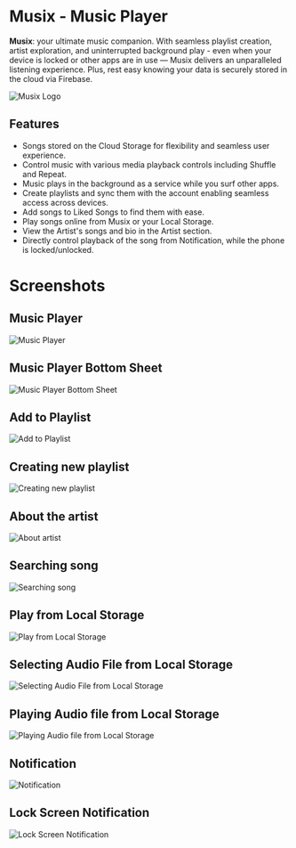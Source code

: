 # Musix - Music Player
**Musix**: your ultimate music companion. With seamless playlist creation, artist exploration, and uninterrupted background play - even when your device is locked or other apps are in use — Musix delivers an unparalleled listening experience. Plus, rest easy knowing your data is securely stored in the cloud via Firebase.

![Musix Logo](https://github.com/singhDevs/Musix/assets/139853742/8a4e7799-9386-446a-8dc4-8d67b51d4257)

## Features

- Songs stored on the Cloud Storage for flexibility and seamless user experience.
- Control music with various media playback controls including Shuffle and Repeat.
- Music plays in the background as a service while you surf other apps.
- Create playlists and sync them with the account enabling seamless access across devices.
- Add songs to Liked Songs to find them with ease.
- Play songs online from Musix or your Local Storage.
- View the Artist's songs and bio in the Artist section.
- Directly control playback of the song from Notification, while the phone is locked/unlocked.


# Screenshots
## Music Player
![Music Player](https://github.com/singhDevs/Musix/assets/139853742/65201db8-ec5a-49f0-aadd-ad0900066094)


## Music Player Bottom Sheet
![Music Player Bottom Sheet](https://github.com/singhDevs/Musix/assets/139853742/a984790d-eb0e-4388-914d-741d2adf2b76)


## Add to Playlist
![Add to Playlist](https://github.com/singhDevs/Musix/assets/139853742/4d41134f-2096-44ec-8c72-6d78c53bf3c0)


## Creating new playlist
![Creating new playlist](https://github.com/singhDevs/Musix/assets/139853742/cac8862f-fa55-4b12-958e-64206ad1013b)


## About the artist
![About artist](https://github.com/singhDevs/Musix/assets/139853742/68eb8fe6-ab38-483a-8bed-b26ab9a3b944)


## Searching song
![Searching song](https://github.com/singhDevs/Musix/assets/139853742/e8b6816f-323e-41a2-97c9-2ab451adf437)


## Play from Local Storage
![Play from Local Storage](https://github.com/singhDevs/Musix/assets/139853742/600c5945-bd56-4eb6-92cd-81c7caa8ba45)


## Selecting Audio File from Local Storage
![Selecting Audio File from Local Storage](https://github.com/singhDevs/Musix/assets/139853742/e8f0e422-254d-4cf4-8532-b8eebd0a1619)


## Playing Audio file from Local Storage
![Playing Audio file from Local Storage](https://github.com/singhDevs/Musix/assets/139853742/09c1283b-d33c-4371-aa17-11e501e25885)


## Notification
![Notification](https://github.com/singhDevs/Musix/assets/139853742/2fd62a5d-e593-4a15-b8ee-f11919710909)


## Lock Screen Notification
![Lock Screen Notification](https://github.com/singhDevs/Musix/assets/139853742/a1f64465-7a9f-4542-b953-15387cb7b7a3)
